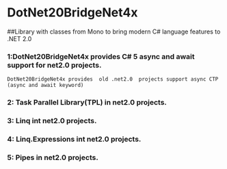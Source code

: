 # DotNet20BridgeNet4x
##Library with classes from Mono to bring modern C# language features to .NET 2.0
### 1:DotNet20BridgeNet4x provides C# 5 async and await support for net2.0 projects.
    DotNet20BridgeNet4x provides  old .net2.0  projects support async CTP  (async and await keyword) 
### 2: Task Parallel Library(TPL)  in net2.0 projects.
### 3: Linq int net2.0 projects.
### 4: Linq.Expressions int net2.0 projects.
### 5: Pipes in net2.0 projects.
